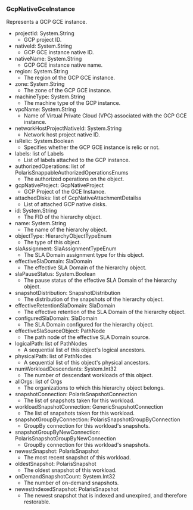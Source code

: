 ### GcpNativeGceInstance
Represents a GCP GCE instance.

- projectId: System.String
  - GCP project ID.
- nativeId: System.String
  - GCP GCE instance native ID.
- nativeName: System.String
  - GCP GCE instance native name.
- region: System.String
  - The region of the GCP GCE instance.
- zone: System.String
  - The zone of the GCP GCE instance.
- machineType: System.String
  - The machine type of the GCP instance.
- vpcName: System.String
  - Name of Virtual Private Cloud (VPC) associated with the GCP GCE instance.
- networkHostProjectNativeId: System.String
  - Network host project native ID.
- isRelic: System.Boolean
  - Specifies whether the GCP GCE instance is relic or not.
- labels: list of Labels
  - List of labels attached to the GCP instance.
- authorizedOperations: list of PolarisSnappableAuthorizedOperationsEnums
  - The authorized operations on the object.
- gcpNativeProject: GcpNativeProject
  - GCP Project of the GCE Instance.
- attachedDisks: list of GcpNativeAttachmentDetailss
  - List of attached GCP native disks.
- id: System.String
  - The FID of the hierarchy object.
- name: System.String
  - The name of the hierarchy object.
- objectType: HierarchyObjectTypeEnum
  - The type of this object.
- slaAssignment: SlaAssignmentTypeEnum
  - The SLA Domain assignment type for this object.
- effectiveSlaDomain: SlaDomain
  - The effective SLA Domain of the hierarchy object.
- slaPauseStatus: System.Boolean
  - The pause status of the effective SLA Domain of the hierarchy object.
- snapshotDistribution: SnapshotDistribution
  - The distribution of the snapshots of the hierarchy object.
- effectiveRetentionSlaDomain: SlaDomain
  - The effective retention of the SLA Domain of the hierarchy object.
- configuredSlaDomain: SlaDomain
  - The SLA Domain configured for the hierarchy object.
- effectiveSlaSourceObject: PathNode
  - The path node of the effective SLA Domain source.
- logicalPath: list of PathNodes
  - A sequential list of this object's logical ancestors.
- physicalPath: list of PathNodes
  - A sequential list of this object's physical ancestors.
- numWorkloadDescendants: System.Int32
  - The number of descendant workloads of this object.
- allOrgs: list of Orgs
  - The organizations to which this hierarchy object belongs.
- snapshotConnection: PolarisSnapshotConnection
  - The list of snapshots taken for this workload.
- workloadSnapshotConnection: GenericSnapshotConnection
  - The list of snapshots taken for this workload.
- snapshotGroupByConnection: PolarisSnapshotGroupByConnection
  - GroupBy connection for this workload's snapshots.
- snapshotGroupByNewConnection: PolarisSnapshotGroupByNewConnection
  - GroupBy connection for this workload's snapshots.
- newestSnapshot: PolarisSnapshot
  - The most recent snapshot of this workload.
- oldestSnapshot: PolarisSnapshot
  - The oldest snapshot of this workload.
- onDemandSnapshotCount: System.Int32
  - The number of on-demand snapshots.
- newestIndexedSnapshot: PolarisSnapshot
  - The newest snapshot that is indexed and unexpired, and therefore restorable.
